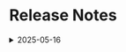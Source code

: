 # Release Notes

<details>
  <summary>2025-05-16</summary>

## Infrastructure Changes

NA

## Content Changes

NA

## Screenshot Updates

- **Changes**: 

## Testing Notes

- **Testing Date**: 2025-05-16
- **Tester**: [Sachitha B S]
- **Resolved Issues**: NA

---
</details>

